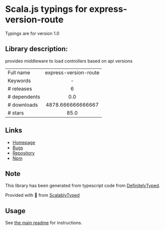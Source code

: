 
# Scala.js typings for express-version-route

Typings are for version 1.0

## Library description:
provides middleware to load controllers based on api versions

|                    |                 |
| ------------------ | :-------------: |
| Full name          | express-version-route |
| Keywords           | - |
| # releases         | 6 |
| # dependents       | 0.0 |
| # downloads        | 4878.666666666667 |
| # stars            | 85.0 |

## Links
- [Homepage](https://github.com/lirantal/express-version-route#readme)
- [Bugs](https://github.com/lirantal/express-version-route/issues)
- [Repository](https://github.com/lirantal/express-version-route)
- [Npm](https://www.npmjs.com/package/express-version-route)
    


## Note
This library has been generated from typescript code from [DefinitelyTyped](https://definitelytyped.org).

Provided with :purple_heart: from [ScalablyTyped](https://github.com/oyvindberg/ScalablyTyped)

## Usage
See [the main readme](../../readme.md) for instructions.


